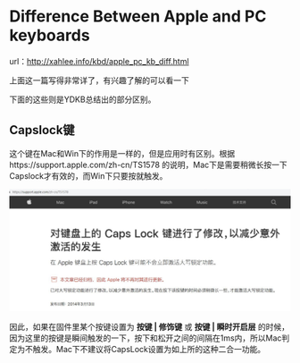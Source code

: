 # Difference Between Apple and PC keyboards

url：http://xahlee.info/kbd/apple_pc_kb_diff.html

上面这一篇写得非常详了，有兴趣了解的可以看一下  

下面的这些则是YDKB总结出的部分区别。


## Capslock键
这个键在Mac和Win下的作用是一样的，但是应用时有区别。根据https://support.apple.com/zh-cn/TS1578 的说明，Mac下是需要稍微长按一下Capslock才有效的，而Win下只要按就触发。

![](assets/mac_capslock.jpg)

因此，如果在固件里某个按键设置为 **按键 | 修饰键** 或 **按键 | 瞬时开启层** 的时候，因为这里的按键是瞬间触发的一下，按下和松开之间的间隔在1ms内，所以Mac判定为不触发。Mac下不建议将CapsLock设置为如上所的这种二合一功能。